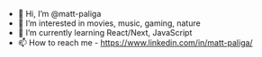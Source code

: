 - 👋 Hi, I’m @matt-paliga
- 👀 I’m interested in movies, music, gaming, nature
- 🌱 I’m currently learning React/Next, JavaScript
- 📫 How to reach me - https://www.linkedin.com/in/matt-paliga/

<!---
matt-paliga/matt-paliga is a ✨ special ✨ repository because its `README.md` (this file) appears on your GitHub profile.
You can click the Preview link to take a look at your changes.
--->
